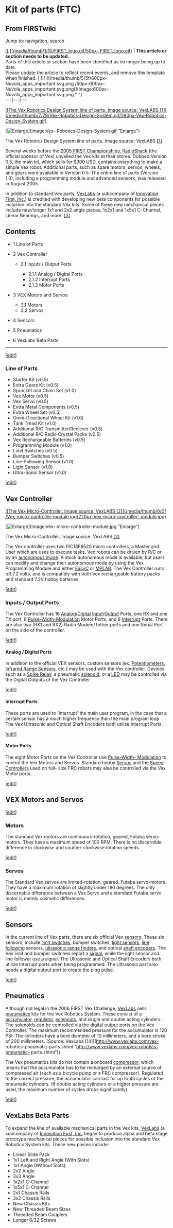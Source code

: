 # Kit of parts (FTC)

## From FIRSTwiki

Jump to: navigation, search

[![ ](/media/thumb/1/10/FIRST_logo.gif/50px-
FIRST_logo.gif)](Image:FIRST_logo.gif " ") | **This article or section needs to be updated.**<br>
Parts of this article or section have been identified as no longer being up to date.<br>
Please update the article to reflect recent events, and remove this template when finished. | [![ ](/media/thumb/5/5f/600px-Nuvola_apps_important.svg.png
/50px-600px-Nuvola_apps_important.svg.png)](Image:600px-
Nuvola_apps_important.svg.png " ")<br>
---|---|---

[![The Vex Robotics Design System line of parts. Image source: VexLABS
\[1\]](/media/thumb/7/79/Vex-Robotics-Design-System.gif/280px-Vex-Robotics-
Design-System.gif)](Image:Vex-Robotics-Design-System.gif "The Vex
Robotics Design System line of parts. Image source: VexLABS \[1\]")

[![Enlarge](/skins/common/images/magnify-clip.png)](Image:Vex-
Robotics-Design-System.gif "Enlarge")

The Vex Robotics Design System line of parts. Image source: VexLABS [[1]](http://www.vexlabs.com "http://www.vexlabs.com")

Several weeks before the [2005 FIRST Championships](Championship_Event_%282005%29 "Championship Event
\(2005\)"), [RadioShack](/index.php?title=RadioShack&action=edit "RadioShack") (the official sponsor of Vex) unveiled the Vex kits at their stores. Dubbed Version 0.5, the main kit, which sells for $300 USD, contains everything to make a simple Vex robot. Additional parts, such as spare motors, servos, wheels, and gears were available in Version 0.5\. The entire line of parts (Version 1.0), including a programming module and advanced sensors, was released in August 2005.

In addition to standard Vex parts, [VexLabs](/index.php?title=VexLabs&action=edit "VexLabs") (a subcompany of [Innovation First, Inc.](Innovation_First%2C_Inc. "Innovation
First, Inc.")) is credited with developing new beta components for possible inclusion into the standard Vex kits. Some of these new mechanical pieces include new/longer 1x1 and 2x2 angle pieces, 1x2x1 and 1x5x1 C-Channel, Linear Bearings, and more. [[3]](http://www.vexlabs.com "http://www.vexlabs.com")

## Contents

- 1 Line of Parts
- 2 Vex Controller

  - 2.1 Inputs / Output Ports

    - 2.1.1 Analog / Digital Ports
    - 2.1.2 Interrupt Ports
    - 2.1.3 Motor Ports

- 3 VEX Motors and Servos

  - 3.1 Motors
  - 3.2 Servos

- 4 Sensors
- 5 Pneumatics
- 6 VexLabs Beta Parts

--------------------------------------------------------------------------------

[[edit](/index.php?title=Kit_of_parts_%28FTC%29&action=edit&section=1 "Edit
section: Line of Parts")]

### Line of Parts

- Starter Kit (v0.5)
- Extra Gears Kit (v0.5)
- Sprocket and Chain Set (v1.0)
- Vex Motor (v0.5)
- Vex Servo (v0.5)
- Extra Metal Components (v0.5)
- Extra Wheel Set (v0.5)
- Omni-Directional Wheel Kit (v1.0)
- Tank Tread Kit (v1.0)
- Additional R/C Transmitter/Reciever (v0.5)
- Additional R/C Radio Crystal Packs (v0.5)
- Vex Rechargeable Batteries (v0.5)
- Programming Module (v1.0)
- Limit Switches (v0.5)
- Bumper Switches (v0.5)
- Line-Following Sensor (v1.0)
- Light Sensor (v1.0)
- Ultra-Sonic Sensor (v1.0)

[[edit](/index.php?title=Kit_of_parts_%28FTC%29&action=edit&section=2 "Edit
section: Vex Controller")]

## Vex Controller

[![The Vex Micro-Controller. Image source: VexLABS \[2\]](/media/thumb/0/0f
/Vex-micro-controller-module.jpg/220px-Vex-micro-controller-
module.jpg)](Image:Vex-micro-controller-module.jpg "The Vex Micro-
Controller. Image source: VexLABS \[2\]")

[![Enlarge](/skins/common/images/magnify-clip.png)](Image:Vex-
micro-controller-module.jpg "Enlarge")

The Vex Micro-Controller. Image source: VexLABS [[2]](http://www.vexlabs.com "http://www.vexlabs.com")

The Vex controller uses two PIC18F8520 micro controllers, a Master and User which are uses to execute tasks. Vex robots can be driven by R/C or by an [autonomous mode](Autonomous_mode "Autonomous mode"). A stock autonomous mode is available, but users can modify and change their autonomous mode by using the Vex Programming Module and either [EasyC](/index.php?title=EasyC&action=edit "EasyC") or [MPLAB](MPLAB "MPLAB"). The Vex Controller runs off 7.2 volts, and is compatibly with both Vex rechargeable battery packs and standard 7.2V hobby batteries.

[[edit](/index.php?title=Kit_of_parts_%28FTC%29&action=edit&section=3 "Edit
section: Inputs / Output Ports")]

### Inputs / Output Ports

The Vex Controller has 16 [Analog](Analog "Analog")/[Digital](digital) [Input](Input "Input")/[Output](Output "Output") Ports, one RX and one TX port, 8 [Pulse-Width-Modulation](pwm) Motor Ports, and 8 [Interrupt](Interrupts "Interrupts") Ports. There are also two (RX1 and RX2) Radio Modem/Tether ports and one Serial Port on the side of the controller.

[[edit](/index.php?title=Kit_of_parts_%28FTC%29&action=edit&section=4 "Edit
section: Analog / Digital Ports")]

#### Analog / Digital Ports

In addition to the official VEX sensors, custom sensors (ex. [Potentiometers](Potentiometer "Potentiometer"), [Infrared Range Sensors](/index.php?title=Infrared_Range_Sensors&action=edit "Infrared Range
Sensors"), etc.) may be used with the Vex controller. Devices such as a [Spike Relay](spike-relay), a pneumatic [solenoid](Solenoid "Solenoid"), or a [LED](/index.php?title=LED&action=edit "LED") may be controlled via the Digital Outputs of the Vex Controller

[[edit](/index.php?title=Kit_of_parts_%28FTC%29&action=edit&section=5 "Edit
section: Interrupt Ports")]

#### Interrupt Ports

These ports are used to 'Interrupt' the main user program, in the case that a certain sensor has a much higher frequency than the main program loop. The Vex Ultrasonic and Optical Shaft Encoders both utilize Interrupt Ports.

[[edit](/index.php?title=Kit_of_parts_%28FTC%29&action=edit&section=6 "Edit
section: Motor Ports")]

#### Motor Ports

The eight Motor Ports on the Vex Controller use [Pulse-Width- Modulation](pwm) to control the Vex Motors and Servos. Standard hobby [Servos](Servo "Servo") and the [Speed Controllers](speed-controller) used on full- size FRC robots may also be controlled via the Vex Motor ports.

[[edit](/index.php?title=Kit_of_parts_%28FTC%29&action=edit&section=7 "Edit
section: VEX Motors and Servos")]

## VEX Motors and Servos

[[edit](/index.php?title=Kit_of_parts_%28FTC%29&action=edit&section=8 "Edit
section: Motors")]

### Motors

The standard Vex motors are continuous-rotation, geared, Futaba servo-motors. They have a maximum speed of 100 RPM. There is no discernible difference in clockwise and counter-clockwise rotation speeds.

[[edit](/index.php?title=Kit_of_parts_%28FTC%29&action=edit&section=9 "Edit
section: Servos")]

### Servos

The Standard Vex servos are limited-rotation, geared, Futaba servo-motors. They have a maximum rotation of slightly under 180 degrees. The only discernable difference between a Vex Servo and a standard Futaba servo motor is merely cosmetic differences.

[[edit](/index.php?title=Kit_of_parts_%28FTC%29&action=edit&section=10 "Edit
section: Sensors")]

## Sensors

In the current line of Vex parts, there are six official Vex [sensors](sensor). These six sensors, include [limit switches](Limit_switch "Limit switch"), bumper switches, [light sensors](/index.php?title=Light_sensor&action=edit "Light sensor"), [line following](Line_following "Line following") sensors, [ultrasonic range finders](/index.php?title=Ultrasonic_range_finder&action=edit "Ultrasonic range finder"), and optical [shaft encoders](Encoder "Encoder"). The Vex limit and bumper switches report a <digital> [signal](/index.php?title=Signal&action=edit "Signal"), while the light sensor and line follower use a <analog> signal. The Ultrasonic and Optical Shaft Encoders both utilize Interrupt ports when being programmed. The Ultrasonic part also needs a digital output port to create the ping pulse.

[[edit](/index.php?title=Kit_of_parts_%28FTC%29&action=edit&section=11 "Edit
section: Pneumatics")]

## Pneumatics

Although not legal in the 2006 FIRST Vex Challenge, [VexLabs](/index.php?title=VexLabs&action=edit "VexLabs") sells [pneumatics](Pneumatics "Pneumatics") kits for the Vex Robotics System. These consist of a [accumulator](/index.php?title=Accumulator&action=edit "Accumulator"), [regulator](/index.php?title=Regulator&action=edit "Regulator"), [solenoids](Solenoid "Solenoid"), and single and double acting cylinders. The solenoids can be controlled via the [digital output](/index.php?title=Digital_output&action=edit "Digital output") ports on the Vex Controller. The maximum recommended pressure for the accumulator is 120 PSI. The cylinders have a bore diameter of 10 millimeters, and a bore stroke of 200 millimeters. (Source: VexLabs [[4]](http://www.vexlabs.com/vex-
robotics-pneumatic-parts.shtml "http://www.vexlabs.com/vex-robotics-pneumatic-
parts.shtml"))

The Vex pneumatics kits do not contain a onboard [compressor](Compressor "Compressor"), which means that the accumulator has to be recharged by an external source of compressed air (such as a bicycle pump or a FRC compressor). Regulated to the correct pressure, the accumulator can last for up to 45 cycles of the pneumatic cylinders. (If double acting cylinders or a higher pressure are used, the maximum number of cycles drops significantly).

[[edit](/index.php?title=Kit_of_parts_%28FTC%29&action=edit&section=12 "Edit
section: VexLabs Beta Parts")]

## VexLabs Beta Parts

To expand the line of available mechanical parts in the Vex kits, [VexLabs](/index.php?title=VexLabs&action=edit "VexLabs") (a subcompany of [Innovation First, Inc.](Innovation_First%2C_Inc. "Innovation
First, Inc.") began to produce alpha and beta stage prototype mechanical pieces for possible inclusion into the standard Vex Robotics System kits. These new pieces include:

- Linear Slide Pack
- 1x1 Left and Right Angle (With Slots)
- 1x1 Angle (Without Slots)
- 2x2 Angle
- 3x3 Angle
- 1x2x1 C-Channel
- 1x5x1 C-Channel
- 2x1 Chassis Rails
- 3x2 Chassis Rails
- New Chassis Kits
- New Threaded Beam Sizes
- Threaded Beam Couplers
- Longer 8/32 Screws
